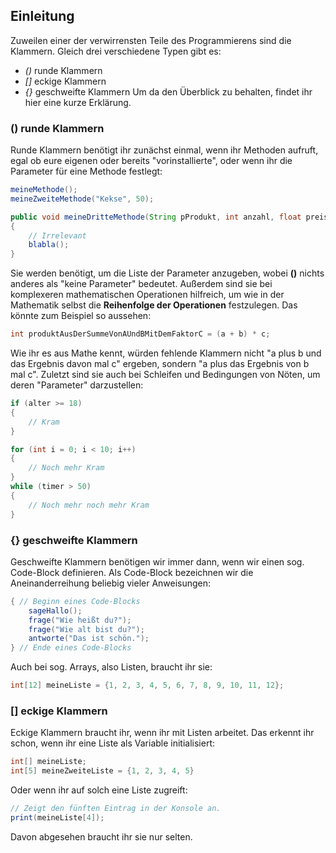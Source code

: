 ## Einleitung
Zuweilen einer der verwirrensten Teile des Programmierens sind die Klammern. Gleich drei verschiedene Typen gibt es:
+ *()* runde Klammern
+ *[]* eckige Klammern
+ *{}* geschweifte Klammern
Um da den Überblick zu behalten, findet ihr hier eine kurze Erklärung.

### () runde Klammern
Runde Klammern benötigt ihr zunächst einmal, wenn ihr Methoden aufruft, egal ob eure eigenen oder bereits "vorinstallierte", oder wenn ihr die Parameter für eine Methode festlegt:
```Java
meineMethode();
meineZweiteMethode("Kekse", 50);

public void meineDritteMethode(String pProdukt, int anzahl, float preis)
{
	// Irrelevant
	blabla();
}
```
Sie werden benötigt, um die Liste der Parameter anzugeben, wobei **()** nichts anderes als "keine Parameter" bedeutet. Außerdem sind sie bei komplexeren mathematischen Operationen hilfreich, um wie in der Mathematik selbst die **Reihenfolge der Operationen** festzulegen. Das könnte zum Beispiel so aussehen:
```Java
int produktAusDerSummeVonAUndBMitDemFaktorC = (a + b) * c;
```
Wie ihr es aus Mathe kennt, würden fehlende Klammern nicht "a plus b und das Ergebnis davon mal c" ergeben, sondern "a plus das Ergebnis von b mal c".
Zuletzt sind sie auch bei Schleifen und Bedingungen von Nöten, um deren "Parameter" darzustellen:
```Java
if (alter >= 18)
{
	// Kram
}

for (int i = 0; i < 10; i++)
{
	// Noch mehr Kram
}
while (timer > 50)
{
	// Noch mehr noch mehr Kram
}
```

### {} geschweifte Klammern
Geschweifte Klammern benötigen wir immer dann, wenn wir einen sog. Code-Block definieren. Als Code-Block bezeichnen wir die Aneinanderreihung beliebig vieler Anweisungen:
```Java
{ // Beginn eines Code-Blocks
	sageHallo();
	frage("Wie heißt du?");
	frage("Wie alt bist du?");
	antworte("Das ist schön.");
} // Ende eines Code-Blocks
```
Auch bei sog. Arrays, also Listen, braucht ihr sie:
```Java
int[12] meineListe = {1, 2, 3, 4, 5, 6, 7, 8, 9, 10, 11, 12};
```

### [] eckige Klammern
Eckige Klammern braucht ihr, wenn ihr mit Listen arbeitet. Das erkennt ihr schon, wenn ihr eine Liste als Variable initialisiert:
```Java
int[] meineListe;
int[5] meineZweiteListe = {1, 2, 3, 4, 5}
```
Oder wenn ihr auf solch eine Liste zugreift:
```Java
// Zeigt den fünften Eintrag in der Konsole an.
print(meineListe[4]);
```
Davon abgesehen braucht ihr sie nur selten.